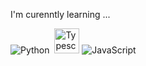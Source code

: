I'm curenntly learning ...


![Python](https://img.shields.io/badge/-Python-05122A?style=flat&logo=python)&nbsp;
<a href="https://www.typescriptlang.org/" title="Typescript"><img src="https://github.com/get-icon/geticon/raw/master/icons/typescript-icon.svg" alt="Typescript" width="40px" height="40px"></a>
![JavaScript](https://img.shields.io/badge/-JavaScript-05122A?style=flat&logo=javascript)&nbsp;

